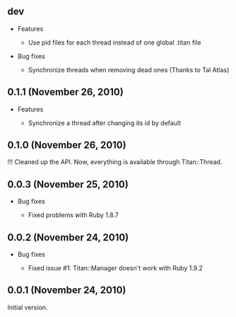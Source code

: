 ## dev

- Features

  * Use pid files for each thread instead of one global .titan file

- Bug fixes

  * Synchronize threads when removing dead ones (Thanks to Tal Atlas)

## 0.1.1 (November 26, 2010)

- Features

  * Synchronize a thread after changing its id by default

## 0.1.0 (November 26, 2010)

!!! Cleaned up the API. Now, everything is available through Titan::Thread.

## 0.0.3 (November 25, 2010)

- Bug fixes

  * Fixed problems with Ruby 1.8.7

## 0.0.2 (November 24, 2010)

- Bug fixes

  * Fixed issue #1: Titan::Manager doesn't work with Ruby 1.9.2

## 0.0.1 (November 24, 2010)

Initial version.
